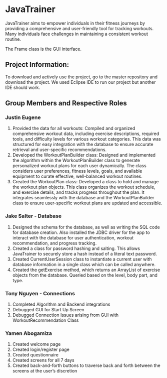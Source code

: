 <!--
This is the readme section.
Use this whenever possible to add or subtract
any information necessary for the full project,
such as project description. 

Here are some ideas to get you started and add to this comment section:

- 🔭 I’m currently working on ...
- 🌱 I’m currently learning ...
- 👯 I’m looking to collaborate on ...
- 🤔 I’m looking for help with ...
- 💬 Ask me about ...
-->

# JavaTrainer

JavaTrainer aims to empower individuals in their fitness journeys by providing a comprehensive and user-friendly tool for tracking workouts. Many individuals face challenges in maintaining a consistent workout routine.

The Frame class is the GUI interface.
## Project Information:
To download and actively use the project, go to the master repository and download the project. We used Eclipse IDE to run our project but another IDE should work. 
## Group Members and Respective Roles

### Justin Eugene
1) Provided the data for all workouts: Compiled and organized comprehensive workout data, including exercise descriptions, required tools, and difficulty levels for various workout categories. This data was structured for easy integration with the
database to ensure accurate retrieval and user-specific recommendations.
2) Developed the WorkoutPlanBuilder class: Designed and implemented the algorithm within the WorkoutPlanBuilder class to generate personalized workout plans for each user dynamically. The class considers user preferences, fitness levels, goals, and available equipment to curate effective, well-balanced workout routines.
3) Created the WorkoutPlan class: Developed a class to hold and manage the workout plan objects. This class organizes the workout schedule, and exercise details, and tracks progress throughout the plan. It integrates seamlessly with the database and the WorkoutPlanBuilder class to ensure user-specific workout plans are updated and accessible.
### Jake Salter -  Database
1) Designed the schema for the database, as well as writing the SQL code for database creation. Also installed the JDBC driver for the app to interact with the database for user authentication, workout recommendation, and progress tracking.
2) Created a class for password hashing and salting. This allows JavaTrainer to securely store a hash instead of a literal text password.
3) Created CurrentUserSession class to instantiate a current user with database information in a single class which can be called anywhere.
4) Created the getExercise method, which returns an ArrayList of exercise objects from the database. Queried based on the level, body part, and type.
### Tony Nguyen - Connections
1) Completed Algorithm and Backend integrations
2) Debugged GUI for Start Up Screen
3) Debugged Connection Issues arising from GUI with WorkoutRecommendation Class
### Yamen Abogamiza
1) Created welcome page
2) Created login/register page
3) Created questionnaire
4) Created screens for all 7 days
5) Created back-and-forth buttons to traverse back and forth between the screens at the user’s discretion
